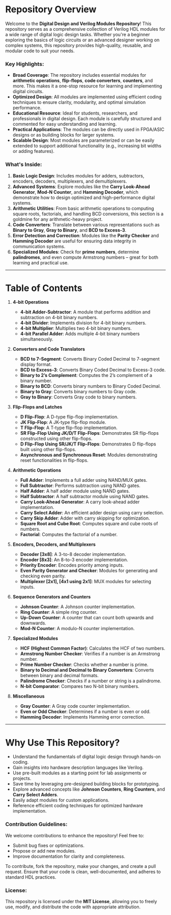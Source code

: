 # Repository Overview

Welcome to the **Digital Design and Verilog Modules Repository**! This repository serves as a comprehensive collection of Verilog HDL modules for a wide range of digital logic design tasks. Whether you're a beginner exploring the basics of logic circuits or an advanced designer working on complex systems, this repository provides high-quality, reusable, and modular code to suit your needs.

### Key Highlights:
- **Broad Coverage**: The repository includes essential modules for **arithmetic operations**, **flip-flops**, **code converters**, **counters**, and more. This makes it a one-stop resource for learning and implementing digital circuits.
- **Optimized Design**: All modules are implemented using efficient coding techniques to ensure clarity, modularity, and optimal simulation performance.
- **Educational Resource**: Ideal for students, researchers, and professionals in digital design. Each module is carefully structured and commented for easy understanding and learning.
- **Practical Applications**: The modules can be directly used in FPGA/ASIC designs or as building blocks for larger systems.
- **Scalable Design**: Most modules are parameterized or can be easily extended to support additional functionality (e.g., increasing bit widths or adding features).

### What's Inside:
1. **Basic Logic Design**: Includes modules for adders, subtractors, encoders, decoders, multiplexers, and demultiplexers.
2. **Advanced Systems**: Explore modules like the **Carry Look-Ahead Generator**, **Mod-N Counter**, and **Hamming Decoder**, which demonstrate how to design optimized and high-performance digital systems.
3. **Arithmetic Utilities**: From basic arithmetic operations to computing square roots, factorials, and handling BCD conversions, this section is a goldmine for any arithmetic-heavy project.
4. **Code Converters**: Translate between various representations such as **Binary to Gray**, **Gray to Binary**, and **BCD to Excess-3**.
5. **Error Detection and Correction**: Modules like the **Parity Checker** and **Hamming Decoder** are useful for ensuring data integrity in communication systems.
6. **Specialized Modules**: Check for **prime numbers**, determine **palindromes**, and even compute Armstrong numbers – great for both learning and practical use.

---


# Table of Contents

1. **4-bit Operations**
   - **4-bit Adder-Subtractor**: A module that performs addition and subtraction on 4-bit binary numbers.
   - **4-bit Divider**: Implements division for 4-bit binary numbers.
   - **4-bit Multiplier**: Multiplies two 4-bit binary numbers.
   - **4-bit Parallel Adder**: Adds multiple 4-bit binary numbers simultaneously.

2. **Converters and Code Translators**
   - **BCD to 7-Segment**: Converts Binary Coded Decimal to 7-segment display format.
   - **BCD to Excess-3**: Converts Binary Coded Decimal to Excess-3 code.
   - **Binary to 2’s Complement**: Computes the 2’s complement of a binary number.
   - **Binary to BCD**: Converts binary numbers to Binary Coded Decimal.
   - **Binary to Gray**: Converts binary numbers to Gray code.
   - **Gray to Binary**: Converts Gray code to binary numbers.

3. **Flip-Flops and Latches**
   - **D Flip-Flop**: A D-type flip-flop implementation.
   - **JK Flip-Flop**: A JK-type flip-flop module.
   - **T Flip-Flop**: A T-type flip-flop implementation.
   - **SR Flip-Flop Using JK/D/T Flip-Flops**: Demonstrates SR flip-flops constructed using other flip-flops.
   - **D Flip-Flop Using SR/JK/T Flip-Flops**: Demonstrates D flip-flops built using other flip-flops.
   - **Asynchronous and Synchronous Reset**: Modules demonstrating reset functionalities in flip-flops.

4. **Arithmetic Operations**
   - **Full Adder**: Implements a full adder using NAND/MUX gates.
   - **Full Subtractor**: Performs subtraction using NAND gates.
   - **Half Adder**: A half adder module using NAND gates.
   - **Half Subtractor**: A half subtractor module using NAND gates.
   - **Carry Look-Ahead Generator**: A carry look-ahead adder implementation.
   - **Carry Select Adder**: An efficient adder design using carry selection.
   - **Carry Skip Adder**: Adder with carry skipping for optimization.
   - **Square Root and Cube Root**: Computes square and cube roots of numbers.
   - **Factorial**: Computes the factorial of a number.

5. **Encoders, Decoders, and Multiplexers**
   - **Decoder [3x8]**: A 3-to-8 decoder implementation.
   - **Encoder [8x3]**: An 8-to-3 encoder implementation.
   - **Priority Encoder**: Encodes priority among inputs.
   - **Even Parity Generator and Checker**: Modules for generating and checking even parity.
   - **Multiplexer [2x1], [4x1 using 2x1]**: MUX modules for selecting inputs.

6. **Sequence Generators and Counters**
   - **Johnson Counter**: A Johnson counter implementation.
   - **Ring Counter**: A simple ring counter.
   - **Up-Down Counter**: A counter that can count both upwards and downwards.
   - **Mod-N Counter**: A modulo-N counter implementation.

7. **Specialized Modules**
   - **HCF (Highest Common Factor)**: Calculates the HCF of two numbers.
   - **Armstrong Number Checker**: Verifies if a number is an Armstrong number.
   - **Prime Number Checker**: Checks whether a number is prime.
   - **Binary to Decimal and Decimal to Binary Converters**: Converts between binary and decimal formats.
   - **Palindrome Checker**: Checks if a number or string is a palindrome.
   - **N-bit Comparator**: Compares two N-bit binary numbers.

8. **Miscellaneous**
   - **Gray Counter**: A Gray code counter implementation.
   - **Even or Odd Checker**: Determines if a number is even or odd.
   - **Hamming Decoder**: Implements Hamming error correction.

---

# Why Use This Repository?

- Understand the fundamentals of digital logic design through hands-on coding.
- Gain insights into hardware description languages like Verilog.
- Use pre-built modules as a starting point for lab assignments or projects.
- Save time by leveraging pre-designed building blocks for prototyping.
- Explore advanced concepts like **Johnson Counters**, **Ring Counters**, and **Carry Select Adders**.
- Easily adapt modules for custom applications.
- Reference efficient coding techniques for optimized hardware implementation.


### Contribution Guidelines:
We welcome contributions to enhance the repository! Feel free to:
- Submit bug fixes or optimizations.
- Propose or add new modules.
- Improve documentation for clarity and completeness.

To contribute, fork the repository, make your changes, and create a pull request. Ensure that your code is clean, well-documented, and adheres to standard HDL practices.

### License:
This repository is licensed under the **MIT License**, allowing you to freely use, modify, and distribute the code with appropriate attribution.


